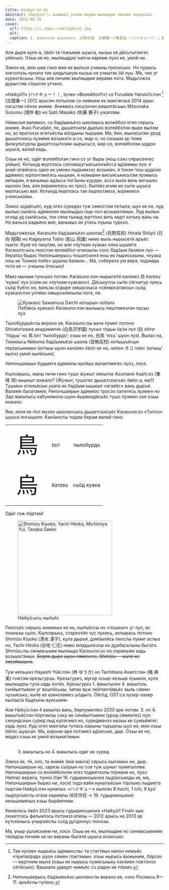 ```yaml
---
title: Haikyū no Hi
abstract: «Haikyū!!» анимеез учкем берам мылкыдме пичияк верасько.
date: 2022-08-19
cover:
  url: https://i.imgur.com/1wgkLmj.jpg
  alt:
  caption: 1. вакытлэн усьтонэз. 以降の絵　古舘春一/集英社・「ハイキュー!! 」製作委員会・MBS
---
```


<aside>Али дыре кулэ-а, ӧвӧл та гожъяме шуыса, кызьы ке дӥсьтытэкгес улӥсько.
Озьы ке но, мылкыддэс капчи кареме луиз ке, умой ни.</aside>

Зэмзэ ке, мон шер гинэ мае ке выльзэ учкыны пуксисько. Но пурысь южтолэзь
нуналэ тае шедьтыкум кызьы ке учкытэк ӧй луы. Ма, чик уг куректӥськы. Нош али
пичияк мылкыдме вераме потэ. Мадьгожзэ дурыстэм сӧрытэк утчало.

«Haikyū!!» (ハイキュー！！, ӟучен «Волейбол!!») со Furudate Haruichi:лэн
[^names] (古舘春一) 2012 арысен потылэм со нимъем ик мангаезъя 2014 арын
лэсьтэм сёнэн аниме. Анимеез лэсьтонэн кивалтӥсьын Mitsunaka Susumu (満仲 勧)
но Satō Masako (佐藤 雅子) ужаллям.
    
Нимызъя валамон, со бадӟымъёзо школаысь волейбол огин сярысь аниме. Ачиз Furudate,
пе, дышетскем дыръяз волейболэн выре вылэм но, ас яратонзэ егитъёслы вӧлдыны
тыршем. Ма, бен, мынэсьтэм урод дышетскись луэмме возьматэ-а со, мар-о, но
сизьым ар ӵоже физкультурлы дышетскытозям нырысьсэ, мар со, волейболэн шудон
шуыса, валай кадь.

Озьы ке но, одӥг волейболэн гинэ со уг быры (нош соиз сярысенгес улӥын).
Котькуд муртлэсь сюлэмшугъяськонъёссэ адӟеммы луэ: я анай-атайлэсь одно ик
умоен лыдъямзэс возьман, я тонэн ӵош шудоно адямиос юртонтэмлэсь кышкан, я
номырин висъяськисьтэм луэмысь кепыран, я ваньмыз адӟыса ӵогӟыны курдан, ассэ
вылэ вань янгышез кыскон (ма, али верамелэсь но трос). Кытӥяз ачим ик сыӵе
шуыса малпасько вал. Котькуд муртлэсь тае пырпотэмзэ, вормемзэ учкиськомы. 

Зэмос шудӥсьёс, куд-огез суредэз туж зэмостэм потылэ, шуо ке но, луд вылын
сылӥсь адямилэн мылкыдыз пыр-поч возьматэмын. Луд вылын огнад уд сылӥськы, тон
сяна тыныд юрттоно вить мурт котьку вань на. Но ваньзэ радъяно вие, ваньмыз ик
утись луыны турско.

Мадьгожезъя, Karasuno бадӟымъёзо школае[^highschool] (烏野高校) Hinata Shōyō
(日向 翔陽) но Kageyama Tobio (影山 飛雄) нимо выль нырысетӥ аръёс лыкто. Куке
но пиштэм, но али «луткам куака» сяна шуымтэ Karasuno:ысь пиослэн волейбол
огинзылы соос бадӟым базмон луо — бератаз быдэс Нипоншаерысь ӵошатсконэ нош ик
пыриськыны, «куака нош ик Токиое лобе» шуыны базмон… Ма, соберезэ ум вера,
тодэмды потэ ке — учкыны ӧтисько!

Маиз мыным тунсыко потэм: Karasuno:лэн нырысетӥ канӟиез 烏 *karasu* ‘куака’ луэ
(соин ик «луткам куакаез»). Дӥськутсы сыӵе сӥгнатур луись сьӧд буёло но, ваньзы
огдыре омырскыса «сӥнкроатаксы» сьӧд куакаослэн уллёен омырскемзылы потэ, пе.

<figure>
<img
  src="https://i.imgur.com/D2KzLvh.jpg"
  alt="Куакаос Sawamura Daichi котырын лобало">
<figcaption>Лобӟись куакаос Karasuno:лэн выльысь пиштэмезлэн пусыз луэ</figcaption>
</figure>

Тылобурдъёсты верано ке, Karasuno:лы ваче пумит потоно Shiratorizawa акадэмилэн
(白鳥沢学園) пусыз тӧдьы ӧрӟи луэ (白 *shira* ‘тӧдьы’ но 鳥 *tori* ‘тылобурдо’; озьы ке
но, 白鳥 ‘юсь’ шуон луэ). Вылаз на, Токиоысь Nekoma бадӟымъёзо школа (音駒高校) коӵышъёсын
герӟаськемын (коӵыш шуон канӟиез ӧвӧл ке но, нипон ネコ *neko* ‘коӵыш’ кылэз умой
кылӥське).

Нипоншаерын будымтэ адямилы кытӥыз валантэмгес луоз, лэся.

Кылсярысь, малы пичи гинэ тушо ӝужыт лякыток Azumane Asahi:ез (東峰 旭) кышкыт
кожало? (Ӝужыт, тушогес дышетскисьёс ӧвӧл-а, ма?) Тушмон огинъёсын
уката ик бадӟым кышкыт «агайёс» вань дыръя. Валаме быгатэмея, Нипоншаерын
адямиос тросэз лапегесь луэмен но Эдо вакытысь кабукимоно шуон йырвандӥсьёс
тушо луэмен сое озьы кожало.

Яке, кӧня ке пол музон школаосысь дышетскисьёс Karasuno:ез «Torino» шуыса
янгышало. Канӟиосты тодэм берам валай гинэ:

<table>
<tr>
<td style="font-size: 70px">鳥</td>
<td><i>tori</i></td>
<td>тылобурдо</td>
</tr>

<tr>
<td style="font-size: 70px">烏</td>
<td><i>karasu</i></td>
<td>сьӧд куака</td>
</tr>
</table>

Одӥг гож пӧртэм!

<figure class="float-right">
<img
  width="300"
  src="https://i.imgur.com/XazsKDx.jpg"
  alt="Shimizu Kiyoko, Yachi Hitoka, Michimiya Yui, Tanaka Saeko">
<figcaption>Haikyū:ысь нылъёс</figcaption>
</figure>

Пиосъёс сярысь анимеын ке но, нылъёссы но «ӵошкыт» уг луо, ас понназы сыло.
Кылсярысь, стэреотӥп чус пукись, кепырась потоно Shimizu Kiyoko (清水 潔子),
кулэ дыръя, дэмӟылӥсь пиослы пумит аслыз но, Yachi Hitoka (谷地 仁花) нимо
младшоезлы но дурбасьтыны быгатэ. Shimizu:лы синмаськем мылкыдо Karasuno:ос но
серекъям кадь возьматэмын. ~~Берло дыре шуон сяменгес, Shimizu — кыӵе ке
эксэйкышно.~~

Туж кельшиз Hayashi Yūki:лэн (林 ゆうき) но Tachibana Asami:лэн (橘 麻美)
гожтэм крезьгурзы. Крезьгурез, мугор юзыр-кезьыр луымон, кулэ мылкыдлы тупа
кадь потӥз. Крезьгурез 1. вакытысен 4. вакытозь синйылтымон уг воштӥськы, ӵапак
вуж лейтмотӥвъёс выль сямен чузъясько, кыӵе ке азинскемез шӧдыто. Ӧйтӧд, OST:сэ
лузер-лазер кылзыса быдтыны вуиськем.

Али Haikyū:лэн 4 вакытэз вань, берпуметӥез 2020 аре потэм. 3. но 4. вакытъёслэн
пӧртэмзы соку ик синйылтымон (урод сяменгес) луэ: секундскын суред лыд кулэсмиз но,
суредманэз кызьы ке сумъямгес кадь луиз. Куд-огез мангалы тупась карыны тыршизы
шуо но, мон озьы ӧйгес шуысал. Ма, корона-аре потэмез адӟиське, дыр. Озьы ке
но, мадез озьы ик умой возьматэмын.

<figure>
<div class="collage-row">
<img style="margin-right: 15px;" src="https://i.imgur.com/PVXhIKm.jpg" alt="">
<img src="https://i.imgur.com/uds80Tb.jpg" alt="">
</div>
<figcaption>3. вакытысь но 4. вакытысь одӥг ик суред</figcaption>
</figure>

Зэмзэ ке, тӥ, оло, та аниме (яке манга) сярысь кылэмын ни, дыр. Нипоншаерын но,
зарезь сьӧрын но сое туж шуныт пумиталлям. Нипоншаерын со волейболлэн огез
тодметэзлы пӧрмем но, луоз. Нялтас вераса, туннэ (тае 19. гудырикошконэ
лыдӟиськоды ке, ма, Нипоншаерын быриз ни, лэся) тодэ ваён нуналъёсын тӧрлыко
лыдметэ пыртэм Haikyū:лэн нуналыз. «ハイキュー» кыллэн 8 *hachi*, 1
*ichi*, 9 *kyū* лыдпусъёсты огазе каремлы (8月19日 → 19. гудырикошкон) кельшеменыз
озьы бырйиллям.

Кемалась ӧвӧл 2023 арысь гудырикошконэ «Haikyū!! Final» кык люкетлэсь фильмлэсь
потэмзэ ялӥзы — 2012 арысь но 2013 ар кутсконысь учыръёслы сьӧд дугдонпус понозы.

Ма, укыр ушъяськем ни, лэся. Озьы ке но, мылкыдме но синмаськемме тӥледлы пичияк
ке но вераны быгатӥ шуыса оскисько.

[^names]: Тае кулэен лыдъясь адямиослы: та статтяын нипон нимъёс «ӵукпалрад»
шуон сямен гожтэмын: озьы нырысь выжыним, бӧрсяз — муртним мынэ (озьы ик нырысь
пумиськыку канӟиен гожтонзэ сётӥсько). Вашкала удмурт нимъёс со радэн ик пӧрмо.

[^highschool]: Нипоншаерысь бадӟымъёзо школаосты верано ке, соос Росиысь 9—11.
аръёслы тупало.
